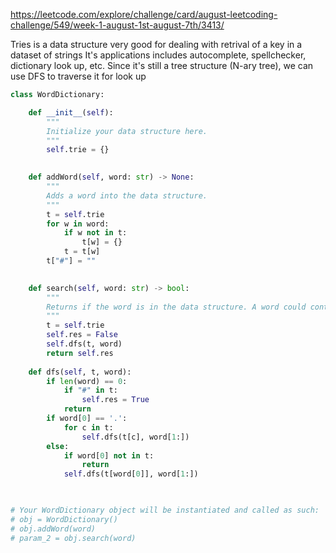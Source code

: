 https://leetcode.com/explore/challenge/card/august-leetcoding-challenge/549/week-1-august-1st-august-7th/3413/

Tries is a data structure very good for dealing with retrival of a key in a dataset of strings
It's applications includes autocomplete, spellchecker, dictionary look up, etc. 
Since it's still a tree structure (N-ary tree), we can use DFS to traverse it for look up
```python
class WordDictionary:

    def __init__(self):
        """
        Initialize your data structure here.
        """
        self.trie = {} 
    

    def addWord(self, word: str) -> None:
        """
        Adds a word into the data structure.
        """
        t = self.trie 
        for w in word: 
            if w not in t: 
                t[w] = {} 
            t = t[w]
        t["#"] = ""
        

    def search(self, word: str) -> bool:
        """
        Returns if the word is in the data structure. A word could contain the dot character '.' to represent any one letter.
        """
        t = self.trie 
        self.res = False
        self.dfs(t, word) 
        return self.res
    
    def dfs(self, t, word): 
        if len(word) == 0: 
            if "#" in t: 
                self.res = True
            return 
        if word[0] == '.': 
            for c in t: 
                self.dfs(t[c], word[1:]) 
        else: 
            if word[0] not in t: 
                return 
            self.dfs(t[word[0]], word[1:])
     


# Your WordDictionary object will be instantiated and called as such:
# obj = WordDictionary()
# obj.addWord(word)
# param_2 = obj.search(word)
```
